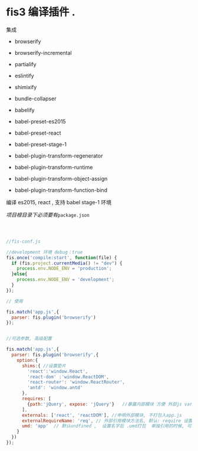 # fis3 编译插件 .

集成

- browserify
- browserify-incremental
- partialify
- eslintify
- shimixify
- bundle-collapser

- babelify
- babel-preset-es2015
- babel-preset-react
- babel-preset-stage-1
- babel-plugin-transform-regenerator
- babel-plugin-transform-runtime
- babel-plugin-transform-object-assign
- babel-plugin-transform-function-bind

编译 es2015, react , 支持 babel stage-1 环境


*项目根目录下必须要有*`package.json`

```javascript



//fis-conf.js

//development 环境 debug：true
fis.once('compile:start', function(file) {
  if (fis.project.currentMedia() != "dev") {
    process.env.NODE_ENV = 'production';
  }else{
    process.env.NODE_ENV = 'development';
  }
});

// 使用

fis.match('app.js',{
  parser: fis.plugin('browserify')
});


//可选参数, 高级配置

fis.match('app.js',{
  parser: fis.plugin('browserify',{
    option:{
      shims:{ //设置垫片   
        'react':'window.React',
        'react-dom' :'window.ReactDOM',
        'react-router': 'window.ReactRouter',
        'antd': 'window.antd'
      },
      requires: [
        {path:'jQuery', expose: 'jQuery'}   //暴露内部模块 方便 外部js var $ = require('jQuery')
      ],
      externals: ['react', 'reactDOM'], //申明外部模块, 不打包入app.js
      externalRequireName: 'req', // 外部引用模块方法名, 默认: require 设置为req后 require 外部模块:  var $ = req('jQuery');
      umd: 'app'  // 默认undfined ,  设置名字后 .umd打包  单独引用的时候, 可以访问 window.app 
    }
  })
});






```
